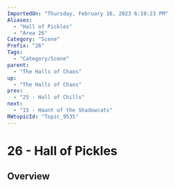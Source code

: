 ```yaml
---
ImportedOn: "Thursday, February 16, 2023 6:10:23 PM"
Aliases:
  - "Hall of Pickles"
  - "Area 26"
Category: "Scene"
Prefix: "26"
Tags:
  - "Category/Scene"
parent:
  - "The Halls of Chaos"
up:
  - "The Halls of Chaos"
prev:
  - "25 - Hall of Chills"
next:
  - "15 - Haunt of the Shadowcats"
RWtopicId: "Topic_9535"
---
```

# 26 - Hall of Pickles
## Overview

